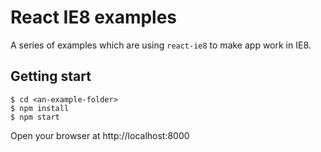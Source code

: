 # React IE8 examples

A series of examples which are using `react-ie8` to make app work in IE8.

## Getting start

```shell
$ cd <an-example-folder>
$ npm install
$ npm start
```

Open your browser at http://localhost:8000
